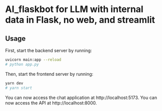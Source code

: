 # AI_flaskbot for LLM with internal data in Flask, no web, and streamlit

## Usage
First, start the backend server by running:

```bash
uvicorn main:app --reload
# python app.py
```

Then, start the frontend server by running:

```bash
yarn dev
# yarn start
```

You can now access the chat application at http://localhost:5173.
You can now access the API at http://localhost:8000.
